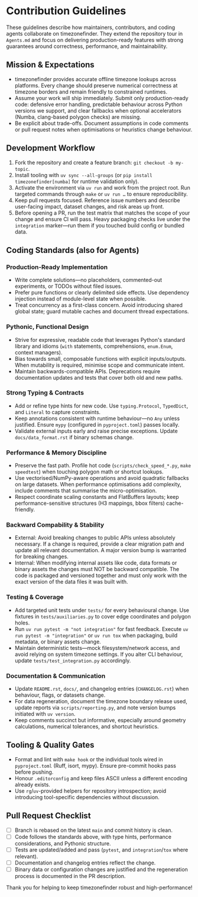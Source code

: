 # Contribution Guidelines

These guidelines describe how maintainers, contributors, and coding agents collaborate on timezonefinder. They extend the repository tour in `Agents.md` and focus on delivering production-ready features with strong guarantees around correctness, performance, and maintainability.

## Mission & Expectations

- timezonefinder provides accurate offline timezone lookups across platforms. Every change should preserve numerical correctness at timezone borders and remain friendly to constrained runtimes.
- Assume your work will ship immediately. Submit only production-ready code: defensive error handling, predictable behaviour across Python versions we support, and clear fallbacks when optional accelerators (Numba, clang-based polygon checks) are missing.
- Be explicit about trade-offs. Document assumptions in code comments or pull request notes when optimisations or heuristics change behaviour.

## Development Workflow

1. Fork the repository and create a feature branch: `git checkout -b my-topic`.
2. Install tooling with `uv sync --all-groups` (or `pip install timezonefinder[numba]` for runtime validation only).
3. Activate the environment via `uv run` and work from the project root. Run targeted commands through `make` or `uv run …` to ensure reproducibility.
4. Keep pull requests focused. Reference issue numbers and describe user-facing impact, dataset changes, and risk areas up front.
5. Before opening a PR, run the test matrix that matches the scope of your change and ensure CI will pass. Heavy packaging checks live under the `integration` marker—run them if you touched build config or bundled data.

## Coding Standards (also for Agents)

### Production-Ready Implementation

- Write complete solutions—no placeholders, commented-out experiments, or TODOs without filed issues.
- Prefer pure functions or clearly delimited side effects. Use dependency injection instead of module-level state when possible.
- Treat concurrency as a first-class concern. Avoid introducing shared global state; guard mutable caches and document thread expectations.

### Pythonic, Functional Design

- Strive for expressive, readable code that leverages Python's standard library and idioms (`with` statements, comprehensions, `enum.Enum`, context managers).
- Bias towards small, composable functions with explicit inputs/outputs. When mutability is required, minimise scope and communicate intent.
- Maintain backwards-compatible APIs. Deprecations require documentation updates and tests that cover both old and new paths.

### Strong Typing & Contracts

- Add or refine type hints for new code. Use `typing.Protocol`, `TypedDict`, and `Literal` to capture constraints.
- Keep annotations consistent with runtime behaviour—no `Any` unless justified. Ensure `mypy` (configured in `pyproject.toml`) passes locally.
- Validate external inputs early and raise precise exceptions. Update `docs/data_format.rst` if binary schemas change.

### Performance & Memory Discipline

- Preserve the fast path. Profile hot code (`scripts/check_speed_*.py`, `make speedtest`) when touching polygon math or shortcut lookups.
- Use vectorised/NumPy-aware operations and avoid quadratic fallbacks on large datasets. When performance optimisations add complexity, include comments that summarise the micro-optimisation.
- Respect coordinate scaling constants and FlatBuffers layouts; keep performance-sensitive structures (H3 mappings, bbox filters) cache-friendly.

### Backward Compability & Stability

- External: Avoid breaking changes to public APIs unless absolutely necessary. If a change is required, provide a clear migration path and update all relevant documentation. A major version bump is warranted for breaking changes.
- Internal: When modifying internal assets like code, data formats or binary assets the changes must NOT be backward compatible. The code is packaged and versioned together and must only work with the exact version of the data files it was built with.

### Testing & Coverage

- Add targeted unit tests under `tests/` for every behavioural change. Use fixtures in `tests/auxiliaries.py` to cover edge coordinates and polygon holes.
- Run `uv run pytest -m "not integration"` for fast feedback. Execute `uv run pytest -m "integration"` or `uv run tox` when packaging, build metadata, or binary assets change.
- Maintain deterministic tests—mock filesystem/network access, and avoid relying on system timezone settings. If you alter CLI behaviour, update `tests/test_integration.py` accordingly.

### Documentation & Communication

- Update `README.rst`, `docs/`, and changelog entries (`CHANGELOG.rst`) when behaviour, flags, or datasets change.
- For data regeneration, document the timezone boundary release used, update reports via `scripts/reporting.py`, and note version bumps initiated with `uv version`.
- Keep comments succinct but informative, especially around geometry calculations, numerical tolerances, and shortcut heuristics.

## Tooling & Quality Gates

- Format and lint with `make hook` or the individual tools wired in `pyproject.toml` (Ruff, isort, mypy). Ensure pre-commit hooks pass before pushing.
- Honour `.editorconfig` and keep files ASCII unless a different encoding already exists.
- Use `rg`/`uv`-provided helpers for repository introspection; avoid introducing tool-specific dependencies without discussion.

## Pull Request Checklist

- [ ] Branch is rebased on the latest `main` and commit history is clean.
- [ ] Code follows the standards above, with type hints, performance considerations, and Pythonic structure.
- [ ] Tests are updated/added and pass (`pytest`, and `integration`/`tox` where relevant).
- [ ] Documentation and changelog entries reflect the change.
- [ ] Binary data or configuration changes are justified and the regeneration process is documented in the PR description.

Thank you for helping to keep timezonefinder robust and high-performance!
